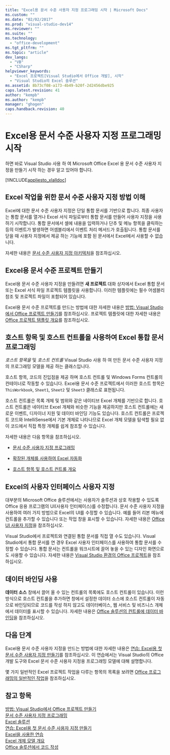 ```yaml
---
title: "Excel용 문서 수준 사용자 지정 프로그래밍 시작 | Microsoft Docs"
ms.custom: ""
ms.date: "02/02/2017"
ms.prod: "visual-studio-dev14"
ms.reviewer: ""
ms.suite: ""
ms.technology: 
  - "office-development"
ms.tgt_pltfrm: ""
ms.topic: "article"
dev_langs: 
  - "VB"
  - "CSharp"
helpviewer_keywords: 
  - "Excel 프로젝트[Visual Studio에서 Office 개발], 시작"
  - "Visual Studio의 Excel 솔루션"
ms.assetid: 8b73cf08-a173-4b49-b20f-2d2456dbe925
caps.latest.revision: 41
author: "kempb"
ms.author: "kempb"
manager: "ghogen"
caps.handback.revision: 40
---
```

# Excel용 문서 수준 사용자 지정 프로그래밍 시작
  하면 바로 Visual Studio 사용 하 여 Microsoft Office Excel 용 문서 수준 사용자 지정을 만들기 시작 하는 경우 알고 있어야 합니다.  
  
 [!INCLUDE[appliesto_xlalldoc](../vsto/includes/appliesto-xlalldoc-md.md)]  
  
## Excel 작업을 위한 문서 수준 사용자 지정 방법 이해  
 Excel에 대한 문서 수준 사용자 지정은 단일 통합 문서를 기반으로 합니다.  최종 사용자는 통합 문서를 열거나 Excel 서식 파일로부터 통합 문서를 만들어 사용자 지정을 사용하기 시작합니다.  통합 문서에서 셀에 내용을 입력하거나 단추 및 메뉴 항목을 클릭하는 등의 이벤트가 발생하면 어셈블리에서 이벤트 처리 메서드가 호출됩니다.  통합 문서를 닫을 때 사용자 지정에서 제공 하는 기능에 포함 된 문서에서 Excel에서 사용할 수 없습니다.  
  
 자세한 내용은 [문서 수준 사용자 지정 아키텍처](../vsto/architecture-of-document-level-customizations.md)을 참조하십시오.  
  
## Excel용 문서 수준 프로젝트 만들기  
 Excel용 문서 수준 사용자 지정을 만들려면 **새 프로젝트** 대화 상자에서 Excel 통합 문서 또는 Excel 서식 파일 프로젝트 템플릿을 사용합니다.  이러한 템플릿에는 필수 어셈블리 참조 및 프로젝트 파일이 포함되어 있습니다.  
  
 Excel용 문서 수준 프로젝트를 만드는 방법에 대한 자세한 내용은 [방법: Visual Studio에서 Office 프로젝트 만들기](../vsto/how-to-create-office-projects-in-visual-studio.md)를 참조하십시오.  프로젝트 템플릿에 대한 자세한 내용은 [Office 프로젝트 템플릿 개요](../vsto/office-project-templates-overview.md)를 참조하십시오.  
  
## 호스트 항목 및 호스트 컨트롤을 사용하여 Excel 통합 문서 프로그래밍  
 *호스트 항목을* 및  *호스트 컨트롤* Visual Studio 사용 하 여 만든 문서 수준 사용자 지정의 프로그래밍 모델을 제공 하는 클래스입니다.  
  
 호스트 항목, 코드의 진입점을 제공 하며 호스트 컨트롤 및 Windows Forms 컨트롤의 컨테이너로 작동할 수 있습니다.  Excel용 문서 수준 프로젝트에서 이러한 호스트 항목은 `ThisWorkbook`, `Sheet1`, `Sheet2` 및 `Sheet3` 클래스로 표현됩니다.  
  
 호스트 컨트롤은 목록 개체 및 범위와 같은 네이티브 Excel 개체를 기반으로 합니다.  호스트 컨트롤은 네이티브 Excel 개체와 비슷한 기능을 제공하지만 호스트 컨트롤에는 새로운 이벤트, 디자이너 지원 및 데이터 바인딩 기능도 있습니다.  호스트 컨트롤은 프로젝트 코드와 IntelliSense에서 기본 개체로 나타나므로 Excel 개체 모델을 탐색할 필요 없이 코드에서 직접 특정 개체를 쉽게 참조할 수 있습니다.  
  
 자세한 내용은 다음 항목을 참조하십시오.  
  
-   [문서 수준 사용자 지정 프로그래밍](../vsto/programming-document-level-customizations.md)  
  
-   [확장된 개체를 사용하여 Excel 자동화](../vsto/automating-excel-by-using-extended-objects.md)  
  
-   [호스트 항목 및 호스트 컨트롤 개요](../vsto/host-items-and-host-controls-overview.md)  
  
## Excel의 사용자 인터페이스 사용자 지정  
 대부분의 Microsoft Office 솔루션에서는 사용자가 솔루션과 상호 작용할 수 있도록 Office 응용 프로그램의 UI\(사용자 인터페이스\)를 수정합니다.  문서 수준 사용자 지정을 사용하여 여러 가지 방법으로 Excel의 UI를 수정할 수 있습니다.  예를 들어 리본 메뉴에 컨트롤을 추가할 수 있습니다 또는 작업 창을 표시할 수 있습니다.  자세한 내용은 [Office UI 사용자 지정](../vsto/office-ui-customization.md)을 참조하십시오.  
  
 Visual Studio에서 프로젝트와 연결된 통합 문서를 직접 열 수도 있습니다.  Visual Studio에서 통합 문서를 연 경우 Excel 사용자 인터페이스를 사용하여 통합 문서를 수정할 수 있습니다.  통합 문서는 컨트롤을 워크시트에 끌어 놓을 수 있는 디자인 화면으로도 사용할 수 있습니다.  자세한 내용은 [Visual Studio 환경의 Office 프로젝트](../vsto/office-projects-in-the-visual-studio-environment.md)을 참조하십시오.  
  
## 데이터 바인딩 사용  
 **데이터 소스** 창에서 끌어 올 수 있는 컨트롤의 목록에도 호스트 컨트롤이 있습니다.  이런 방식으로 호스트 컨트롤을 추가하면 창에서 설정한 데이터 소스에 호스트 컨트롤이 자동으로 바인딩되므로  코드를 작성 하지 않고도 데이터베이스, 웹 서비스 및 비즈니스 개체에서 데이터를 표시할 수 있습니다.  자세한 내용은 [Office 솔루션의 컨트롤에 데이터 바인딩](../vsto/binding-data-to-controls-in-office-solutions.md)을 참조하십시오.  
  
## 다음 단계  
 Excel용 문서 수준 사용자 지정을 만드는 방법에 대한 자세한 내용은 [연습: Excel용 첫 문서 수준 사용자 지정 만들기](../vsto/walkthrough-creating-your-first-document-level-customization-for-excel.md)를 참조하십시오.  이 연습에서는 Visual Studio의 Office 개발 도구와 Excel 문서 수준 사용자 지정용 프로그래밍 모델에 대해 설명합니다.  
  
 몇 가지 일반적인 Excel 프로젝트 작업을 다루는 항목의 목록을 보려면 [Office 프로그래밍의 일반적인 작업](../vsto/common-tasks-in-office-programming.md)을 참조하십시오.  
  
## 참고 항목  
 [방법: Visual Studio에서 Office 프로젝트 만들기](../vsto/how-to-create-office-projects-in-visual-studio.md)   
 [문서 수준 사용자 지정 프로그래밍](../vsto/programming-document-level-customizations.md)   
 [Excel 솔루션](../vsto/excel-solutions.md)   
 [연습: Excel용 첫 문서 수준 사용자 지정 만들기](../vsto/walkthrough-creating-your-first-document-level-customization-for-excel.md)   
 [Excel을 사용한 연습](../vsto/walkthroughs-using-excel.md)   
 [Excel 개체 모델 개요](../vsto/excel-object-model-overview.md)   
 [Office 솔루션에서 코드 작성](../vsto/writing-code-in-office-solutions.md)  
  
  